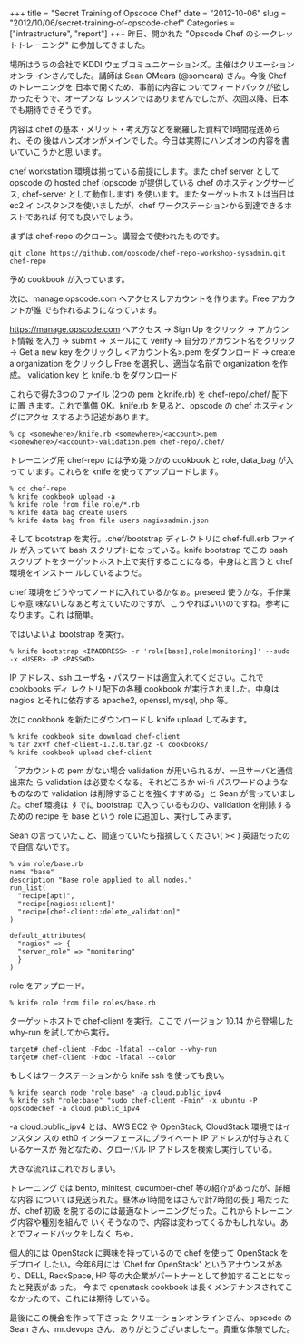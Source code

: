 +++
title = "Secret Training of Opscode Chef"
date = "2012-10-06"
slug = "2012/10/06/secret-training-of-opscode-chef"
Categories = ["infrastructure", "report"]
+++
昨日、開かれた "Opscode Chef のシークレットトレーニング" に参加してきました。

場所はうちの会社で KDDI ウェブコミュニケーションズ。主催はクリエーションオンラ
インさんでした。講師は Sean OMeara (@someara) さん。今後 Chef のトレーニングを
日本で開くため、事前に内容についてフィードバックが欲しかったそうで、オープンな
レッスンではありませんでしたが、次回以降、日本でも期待できそうです。

内容は chef の基本・メリット・考え方などを網羅した資料で1時間程進められ、その
後はハンズオンがメインでした。今日は実際にハンズオンの内容を書いていこうかと思
います。

chef workstation 環境は揃っている前提にします。また chef server として opscode
の hosted chef (opscode が提供している chef のホスティングサービス,
chef-server として動作します) を使います。またターゲットホストは当日は ec2 イ
ンスタンスを使いましたが、chef ワークステーションから到達できるホストであれば
何でも良いでしょう。

まずは chef-repo のクローン。講習会で使われたものです。

    git clone https://github.com/opscode/chef-repo-workshop-sysadmin.git chef-repo

予め cookbook が入っています。

次に、manage.opscode.com へアクセスしアカウントを作ります。Free アカウントが誰
でも作れるようになっています。

https://manage.opscode.com へアクセス -> Sign Up をクリック -> アカウント情報
を入力 -> submit -> メールにて verify -> 自分のアカウント名をクリック -> Get a
new key をクリックし <アカウント名>.pem をダウンロード -> create a
organization をクリックし Free を選択し、適当な名前で organization を作成。
validation key と knife.rb をダウンロード

これらで得た3つのファイル (2つの pem とknife.rb) を chef-repo/.chef/ 配下に置
きます。これで準備 OK。knife.rb を見ると、opscode の chef ホスティングにアクセ
スするよう記述があります。

	% cp <somewhere>/knife.rb <somewhere>/<account>.pem <somewhere>/<account>-validation.pem chef-repo/.chef/

トレーニング用 chef-repo には予め幾つかの cookbook と role, data_bag が入って
います。これらを knife を使ってアップロードします。

    % cd chef-repo
    % knife cookbook upload -a
    % knife role from file role/*.rb
	% knife data bag create users
	% knife data bag from file users nagiosadmin.json

そして bootstrap を実行。.chef/bootstrap ディレクトリに chef-full.erb ファイル
が入っていて bash スクリプトになっている。knife bootstrap でこの bash スクリプ
トをターゲットホスト上で実行することになる。中身はと言うと chef 環境をインストー
ルしているようだ。

chef 環境をどうやってノードに入れているかなぁ。preseed 使うかな。手作業じゃ意
味ないしなぁと考えていたのですが、こうやればいいのですね。参考になります。これ
は簡単。

ではいよいよ bootstrap を実行。

    % knife bootstrap <IPADDRESS> -r 'role[base],role[monitoring]' --sudo -x <USER> -P <PASSWD>

IP アドレス、ssh ユーザ名・パスワードは適宜入れてください。これで cookbooks ディ
レクトリ配下の各種 cookbook が実行されました。中身は nagios とそれに依存する
apache2, openssl, mysql, php 等。

次に cookbook を新たにダウンロードし knife upload してみます。

    % knife cookbook site download chef-client
	% tar zxvf chef-client-1.2.0.tar.gz -C cookbooks/
	% knife cookbook upload chef-client

「アカウントの pem がない場合 validation が用いられるが、一旦サーバと通信出来た
ら validation は必要なくなる。それどころか wi-fi パスワードのようなものなので
validation は削除することを強くすすめる」と Sean が言っていました。chef 環境は
すでに bootstrap で入っているものの、validation を削除するための recipe を
base という role に追加し、実行してみます。

Sean の言っていたこと、間違っていたら指摘してください( >< ) 英語だったので自信
ないです。

    % vim role/base.rb
	name "base"
	description "Base role applied to all nodes."
	run_list(
	  "recipe[apt]",
      "recipe[nagios::client]"
      "recipe[chef-client::delete_validation]"
    )
	
	default_attributes(
	  "nagios" => {
	  "server_role" => "monitoring"
	  }
	)

role をアップロード。

    % knife role from file roles/base.rb

ターゲットホストで chef-client を実行。ここで バージョン 10.14 から登場した
why-run を試してから実行。

    target# chef-client -Fdoc -lfatal --color --why-run
	target# chef-client -Fdoc -lfatal --color

もしくはワークステーションから knife ssh を使っても良い。

    % knife search node "role:base" -a cloud.public_ipv4
	% knife ssh "role:base" "sudo chef-client -Fmin" -x ubuntu -P opscodechef -a cloud.public_ipv4

-a cloud.public_ipv4 とは、AWS EC2 や OpenStack, CloudStack 環境ではインスタン
スの eth0 インターフェースにプライベート IP アドレスが付与されているケースが
殆どなため、グローバル IP アドレスを検索し実行している。

大きな流れはこれでおしまい。

トレーニングでは bento, minitest, cucumber-chef 等の紹介があったが、詳細な内容
については見送られた。昼休み1時間をはさんで計7時間の長丁場だったが、chef 初級
を脱するのには最適なトレーニングだった。これからトレーニング内容や種別を組んで
いくそうなので、内容は変わってくるかもしれない。あとでフィードバックをしなく
ちゃ。

個人的には OpenStack に興味を持っているので chef を使って OpenStack をデプロイ
したい。今年6月には 'Chef for OpenStack' というアナウンスがあり、DELL,
RackSpace, HP 等の大企業がパートナーとして参加することになったと発表があった。
今まで openstack cookbook は長くメンテナンスされてこなかったので、これには期待
している。

最後にこの機会を作って下さった クリエーションオンラインさん、opscode の Sean
さん、mr.devops さん、ありがとうございましたー。貴重な体験でした。
